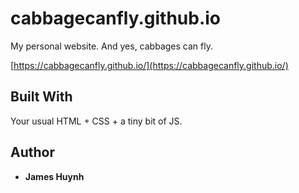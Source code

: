 # cabbagecanfly.github.io

My personal website. And yes, cabbages can fly.

[https://cabbagecanfly.github.io/](https://cabbagecanfly.github.io/)

## Built With

Your usual HTML + CSS + a tiny bit of JS.

## Author

* **James Huynh**
